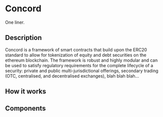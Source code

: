 # Concord
One liner.

## Description
Concord is a framework of smart contracts that build upon the ERC20 standard to allow for tokenization of equity and debt securities on the ethereum blockchain.  The framework is robust and highly modular and can be used to satisfy regulatory requirements for the complete lifecycle of a security: private and public multi-jurisdictional offerings, secondary trading (OTC, centralised, and decentralised exchanges), blah blah blah...

## How it works

## Components
